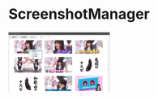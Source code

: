 # ScreenshotManager

<img src="https://raw.githubusercontent.com/mystasly48/ScreenshotManager/master/Screenshots/2021-10-12.png" alt="Screenshot" width="200"/>
